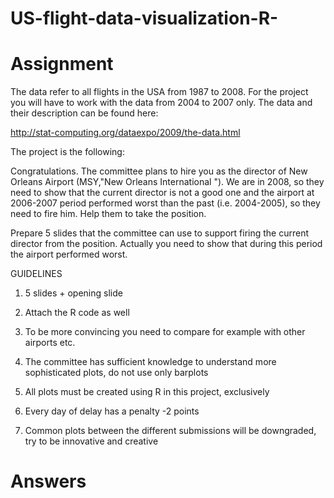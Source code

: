 # US-flight-data-visualization-R-

# Assignment 
The data refer to all flights in the USA from 1987 to 2008.
For the project you will have to work with the data from 2004 to
2007 only.
The data and their description can be found here:

http://stat-computing.org/dataexpo/2009/the-data.html

The project is the following:

Congratulations. The committee plans to hire you as the director of
New Orleans Airport (MSY,"New Orleans International "). We are in 2008, so they need to show that the
current director is not a good one and the airport at 2006-2007 period performed worst than the past (i.e. 2004-2005),
so they need to fire him. Help them to take the position.

Prepare 5 slides  that the committee can use to  support firing the current director from the position. Actually you need to show that during this  period  the airport performed worst.

GUIDELINES

1. 5 slides + opening slide

2. Attach the R code as well

3. To be more convincing you need to compare for example with other airports etc.

4. The committee  has sufficient knowledge to understand more sophisticated plots, do not use only barplots

5. All plots must be created using R in this project, exclusively

6. Every day of delay has  a penalty -2 points

7. Common plots between the  different submissions will be downgraded, try to be innovative and creative

# Answers

